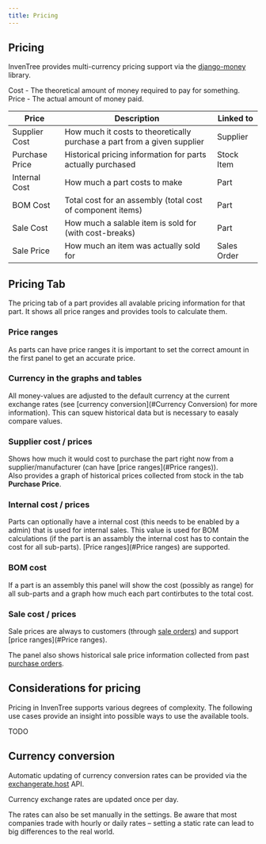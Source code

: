 ```yaml
---
title: Pricing
---
```


## Pricing

InvenTree provides multi-currency pricing support via the [django-money](https://django-money.readthedocs.io/en/latest/) library.

Cost - The theoretical amount of money required to pay for something.  
Price - The actual amount of money paid.  


| Price | Description | Linked to |
| --- | --- | ---| 
| Supplier Cost | How much it costs to theoretically purchase a part from a given supplier | Supplier |
| Purchase Price | Historical pricing information for parts actually purchased | Stock Item |
| Internal Cost | How much a part costs to make | Part |
| BOM Cost | Total cost for an assembly (total cost of component items) | Part |
| Sale Cost | How much a salable item is sold for (with cost-breaks) | Part |
| Sale Price | How much an item was actually sold for | Sales Order |

## Pricing Tab

The pricing tab of a part provides all avalable pricing information for that part. It shows all price ranges and provides tools to calculate them.

### Price ranges
As parts can have price ranges it is important to set the correct amount in the first panel to get an accurate price.

### Currency in the graphs and tables
All money-values are adjusted to the default currency at the current exchange rates (see [currency conversion](#Currency Conversion) for more information). This can squew historical data but is necessary to easaly compare values.

### Supplier cost / prices

Shows how much it would cost to purchase the part right now from a supplier/manufacturer (can have [price ranges](#Price ranges)).  
Also provides a graph of historical prices collected from stock in the tab **Purchase Price**.

### Internal cost / prices

Parts can optionally have a internal cost (this needs to be enabled by a admin) that is used for internal sales. This value is used for BOM calculations (if the part is an assambly the internal cost has to contain the cost for all sub-parts). [Price ranges](#Price ranges) are supported.

### BOM cost

If a part is an assembly this panel will show the cost (possibly as range) for all sub-parts and a graph how much each part contirbutes to the total cost.

### Sale cost / prices

Sale prices are always to customers (through [sale orders](../companies/so.md)) and support [price ranges](#Price ranges).

The panel also shows historical sale price information collected from past [purchase orders](../companies/po.md).

## Considerations for pricing

Pricing in InvenTree supports various degrees of complexity. The following use cases provide an insight into possible ways to use the available tools.

TODO

## Currency conversion

Automatic updating of currency conversion rates can be provided via the [exchangerate.host](https://exchangerate.host/#/) API.

Currency exchange rates are updated once per day.

The rates can also be set manually in the settings. Be aware that most companies trade with hourly or daily rates – setting a static rate can lead to big differences to the real world.

